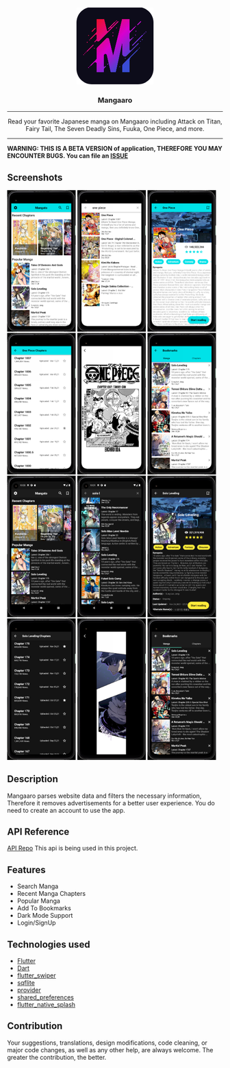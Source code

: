 <p align="center">
 <img src="assets/favico/logo180x180.png" alt="Mangaaro"></a>
</p>

<h3 align="center">Mangaaro</h3>

---

<p align = "center">Read your favorite Japanese manga on Mangaaro including Attack on Titan, Fairy Tail, The Seven Deadly Sins, Fuuka, One Piece, and more.</p>

---

<b> WARNING: THIS IS A BETA VERSION of application, THEREFORE YOU MAY ENCOUNTER BUGS. You can file an <a href="https://github.com/DevilKing2133/DevilKing2133.git">ISSUE </a>

</b>

## Screenshots

[<img src="assets/screenshots/screenshot1.png" width=160>](assets/screenshots/screenshot1.png)
[<img src="assets/screenshots/screenshot2.png" width=160>](assets/screenshots/screenshot2.png)
[<img src="assets/screenshots/screenshot3.png" width=160>](assets/screenshots/screenshot3.png)
[<img src="assets/screenshots/screenshot4.png" width=160>](assets/screenshots/screenshot4.png)
[<img src="assets/screenshots/screenshot5.png" width=160>](assets/screenshots/screenshot5.png)
[<img src="assets/screenshots/screenshot6.png" width=160>](assets/screenshots/screenshot6.png)
[<img src="assets/screenshots/screenshot1.1.png" width=160>](assets/screenshots/screenshot1.1.png)
[<img src="assets/screenshots/screenshot2.1.png" width=160>](assets/screenshots/screenshot2.1.png)
[<img src="assets/screenshots/screenshot3.1.png" width=160>](assets/screenshots/screenshot3.1.png)
[<img src="assets/screenshots/screenshot4.1.png" width=160>](assets/screenshots/screenshot4.1.png)
[<img src="assets/screenshots/screenshot5.1.png" width=160>](assets/screenshots/screenshot5.1.png)
[<img src="assets/screenshots/screenshot6.1.png" width=160>](assets/screenshots/screenshot6.1.png)

## Description

Mangaaro parses website data and filters the necessary information, Therefore it removes advertisements for a better user experience. You do need to create an account to use the app.

## API Reference
[API Repo](https://github.com/DevilKing2133/Manga-Reading-App-Mangaaro-) This api is being used in this project.

## Features

- Search Manga
- Recent Manga Chapters
- Popular Manga
- Add To Bookmarks
- Dark Mode Support
- Login/SignUp


## Technologies used

- [Flutter](https://docs.flutter.dev/)
- [Dart](https://dart.dev/)
- [flutter_swiper](https://pub.dev/packages/flutter_swiper)
- [sqflite](https://pub.dev/packages/sqflite)
- [provider](https://pub.dev/packages/provider)
- [shared_preferences](https://pub.dev/packages/shared_preferences)
- [flutter_native_splash](https://pub.dev/packages/flutter_native_splash)

## Contribution

Your suggestions, translations, design modifications, code cleaning, or major code changes, as well as any other help, are always welcome. The greater the contribution, the better.

